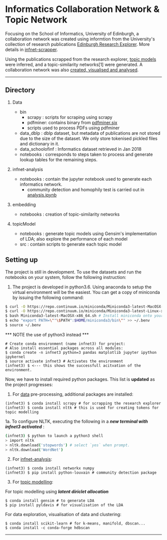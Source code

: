 # Informatics Collaboration Network & Topic Network
Focusing on the School of Informatics, University of Edinburgh, a collaboration network was created using informtion from the University's collection of research publications [Edinburgh Research Explorer](http://www.research.ed.ac.uk/portal/en/organisations/school-of-informatics(d9a3581f-93a4-4d74-bf29-14c86a1da9f4).html "School of Informatics - Edinburgh Research Explorer"). More details in [infnet-scrapper](./infnet-scrapper/notebooks).

Using the publications scrapped from the research explorer, [topic models](./topicModel/notebooks) were inferred, and a topic-similarity networks[1] were generated. A collaboration network was also [created, visualised and analysed](./infnet-analysis/notebooks).

---
## Directory
1. Data
    - bin
        - scrapy : scripts for scraping using scrapy
        - pdfminer: contains binary from [pdfminer.six](https://github.com/pdfminer/pdfminer.six)
        - scripts used to process PDFs using pdfminer
    -  data_dblp : dblp dataset, but metadata of publications are not stored due to the size of the dataset. We only store tokenised pickled files and dictionary in it.
    - data_schoolofinf : Informatics dataset retrieved in Jan 2018
    - notebooks : corresponds to steps taken to process and generate lookup tables for the remaining steps.

2. infnet-analysis
    - notebooks : contain the jupyter notebook used to generate each informatics network.
        - community detection and homophily test is carried out in [analysis.ipynb](infnet-analysis/notebooks/analysis.ipynb)

3. embedding
    - notebooks : creation of topic-similarity networks

4. topicModel
    - notebooks : generate topic models using Gensim's implementation of LDA; also explore the performance of each model
    - src : contain scripts to generate each topic model

## Setting up
The project is still in development. To use the datasets and run the notebooks on your system, follow the following instruction:

1. The project is developed in python3.6. Using anaconda to setup the virtual environment will be the easiest. You can get a copy of miniconda by issuing the following command:
```bash
$ curl -O https://repo.continuum.io/miniconda/Miniconda3-latest-MacOSX-x86_64.sh # For MacOSX
$ curl -O https://repo.continuum.io/miniconda/Miniconda3-latest-Linux-x86.sh # For linux/ubuntu
$ bash Miniconda3-latest-MacOSX-x86_64.sh # Install miniconda onto your system
$ echo "export PATH=\""\$PATH":$HOME/miniconda3/bin\"" >> ~/.benv
$ source ~/.benv
```

*** NOTE the use of python3 instead ***
```
# Create conda environment (name infnet3) for project:
# Also install essential packages across all modules:
$ conda create -n infnet3 python=3 pandas matplotlib jupyter ipython ipykernel
$ source activate infnet3 # Activates the environment
(infnet3) $ <--- this shows the successfull acitvation of the environment.
```

Now, we have to install required python packages. This list is **updated** as the project progresses:

1. For [data](./data) pre-processing, additional packages are installed:
```
(infnet3) $ conda install scrapy # for scrapping the research explorer
(infnet3) $ conda install nltk # this is used for creating tokens for topic modelling
```

1a. To configure NLTK, executing the following in a ***new terminal with infnet3 activated*** :
```bash
(infnet3) $ python to launch a python3 shell
> import nltk
> nltk.download('stopwords') # select `yes` when prompt.
> nltk.download('WordNet')
```


2. For [infnet-analysis](./infnet-analysis):
```
(infnet3) $ conda install networkx numpy
(infnet3) $ pip install python-louvain # community detection package
```
<!-- $ pip install powerlaw # for estimating the distribution of degrees in network -->


3. For [topic modelling](./topicModel):
<!-- Before we input the publications into LDA, there is a need to apply ***standard NLP techniques pre-processing*** to create the Bag-of-words (BOW) representation of the text data: `tokenize -> stopping -> stemming`

To that end, the following packages are required:
```
$ pip install pystemmer
```

 -->

For topic modelling using ***latent diriclet allocation***
```
$ conda install gensim # to generate LDA
$ pip install pyldavis # for visualisation of the LDA
```

For data exploration, visualisation of data and clustering:
```
$ conda install scikit-learn # for k-means, manifold, dbscan...
$ conda install -c conda-forge hdbscan
```

<!-- ## Express setup
If you already have conda installed, you can use the `environment.yml` file to setup the infnet experiment:
```bash
$ conda env create -n infnet -f environment.yml
```-->

---
